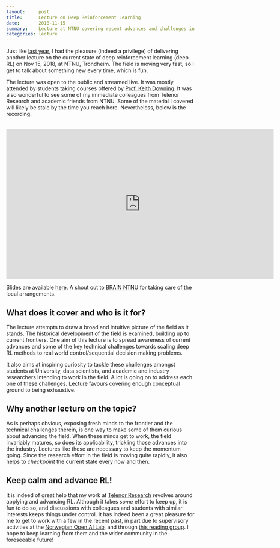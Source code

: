 ```yaml
---
layout:     post
title:      Lecture on Deep Reinforcement Learning
date:       2018-11-15
summary:    Lecture at NTNU covering recent advances and challenges in deep reinforcement learning.
categories: lecture
---
```


Just like [last year](https://www.ntnu.edu/web/ailab/dl_tutorial), I had the pleasure (indeed a privilege) of delivering another lecture on the current state of deep reinforcement learning (deep RL) on Nov 15, 2018, at NTNU, Trondheim. The field is moving very fast, so I get to talk about something new every time, which is fun.

The lecture was open to the public and streamed live. It was mostly attended by students taking courses offered by [Prof. Keith Downing](https://www.ntnu.no/ansatte/keithd). It was also wonderful to see some of my immediate colleagues from Telenor Research and academic friends from NTNU. Some of the material I covered will likely be stale by the time you reach here. Nevertheless, below is the recording.

<div class="img_container">
<br>
<iframe width="712" height="400" src="https://www.youtube.com/embed/OTWGrugHRsU" frameborder="0" allow="accelerometer; autoplay; encrypted-media; gyroscope; picture-in-picture" allowfullscreen></iframe>
<br>
</div>

Slides are available [here](https://drive.google.com/file/d/1mDaDiMiq1ZTiAsc6An7FeDNO8tWQYjcC/view). A shout out to [BRAIN NTNU](https://www.brainntnu.no/) for taking care of the local arrangements.

## What does it cover and who is it for?

The lecture attempts to draw a broad and intuitive picture of the field as it stands. The historical development of the field is examined, building up to current frontiers. One aim of this lecture is to spread awareness of current advances and some of the key technical challenges towards scaling deep RL methods to real world control/sequential decision making problems. 

It also aims at inspiring curiosity to tackle these challenges amongst students at University, data scientists, and academic and industry researchers intending to work in the field. A lot is going on to address each one of these challenges. Lecture favours covering enough conceptual ground to being exhaustive.

## Why another lecture on the topic?

As is perhaps obvious, exposing fresh minds to the frontier and the technical challenges therein, is one way to make some of them curious about advancing the field. When these minds get to work, the field invariably matures, so does its applicability, trickling those advances into the industry. Lectures like these are necessary to keep the momentum going. Since the research effort in the field is moving quite rapidly, it also helps to *checkpoint* the current state every now and then. 

## Keep calm and advance RL!

It is indeed of great help that my work at [Telenor Research](https://www.telenor.com/innovation/research/) revolves around applying and advancing RL. Although it takes *some* effort to keep up, it is fun to do so, and discussions with colleagues and students with similar interests keeps things under control. It has indeed been a great pleasure for me to get to work with a few in the recent past, in part due to supervisory activities at the [Norwegian Open AI Lab](https://www.ntnu.edu/web/ailab/), and through [this reading group](https://www.meetup.com/Reinforcement-Learning-Reading-Group/). I hope to keep learning from them and the wider community in the foreseeable future!

